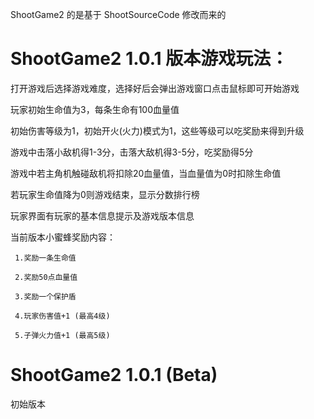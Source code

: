 ShootGame2 的是基于 ShootSourceCode 修改而来的

# ShootGame2 1.0.1 版本游戏玩法：
打开游戏后选择游戏难度，选择好后会弹出游戏窗口点击鼠标即可开始游戏

玩家初始生命值为3，每条生命有100血量值

初始伤害等级为1，初始开火(火力)模式为1，这些等级可以吃奖励来得到升级

游戏中击落小敌机得1-3分，击落大敌机得3-5分，吃奖励得5分

游戏中若主角机触碰敌机将扣除20血量值，当血量值为0时扣除生命值

若玩家生命值降为0则游戏结束，显示分数排行榜

玩家界面有玩家的基本信息提示及游戏版本信息

当前版本小蜜蜂奖励内容：

     1.奖励一条生命值

     2.奖励50点血量值

     3.奖励一个保护盾

     4.玩家伤害值+1 (最高4级)

     5.子弹火力值+1 (最高5级)

# ShootGame2 1.0.1 (Beta)
初始版本